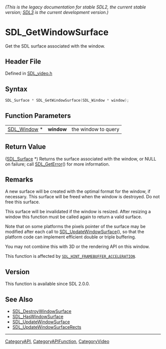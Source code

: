 ###### (This is the legacy documentation for stable SDL2, the current stable version; [SDL3](https://wiki.libsdl.org/SDL3/) is the current development version.)
# SDL_GetWindowSurface

Get the SDL surface associated with the window.

## Header File

Defined in [SDL_video.h](https://github.com/libsdl-org/SDL/blob/SDL2/include/SDL_video.h)

## Syntax

```c
SDL_Surface * SDL_GetWindowSurface(SDL_Window * window);
```

## Function Parameters

|                            |            |                     |
| -------------------------- | ---------- | ------------------- |
| [SDL_Window](SDL_Window) * | **window** | the window to query |

## Return Value

([SDL_Surface](SDL_Surface) *) Returns the surface associated with the
window, or NULL on failure; call [SDL_GetError](SDL_GetError)() for more
information.

## Remarks

A new surface will be created with the optimal format for the window, if
necessary. This surface will be freed when the window is destroyed. Do not
free this surface.

This surface will be invalidated if the window is resized. After resizing a
window this function must be called again to return a valid surface.

Note that on some platforms the pixels pointer of the surface may be
modified after each call to
[SDL_UpdateWindowSurface](SDL_UpdateWindowSurface)(), so that the platform
code can implement efficient double or triple buffering.

You may not combine this with 3D or the rendering API on this window.

This function is affected by
[`SDL_HINT_FRAMEBUFFER_ACCELERATION`](SDL_HINT_FRAMEBUFFER_ACCELERATION).

## Version

This function is available since SDL 2.0.0.

## See Also

- [SDL_DestroyWindowSurface](SDL_DestroyWindowSurface)
- [SDL_HasWindowSurface](SDL_HasWindowSurface)
- [SDL_UpdateWindowSurface](SDL_UpdateWindowSurface)
- [SDL_UpdateWindowSurfaceRects](SDL_UpdateWindowSurfaceRects)

----
[CategoryAPI](CategoryAPI), [CategoryAPIFunction](CategoryAPIFunction), [CategoryVideo](CategoryVideo)

